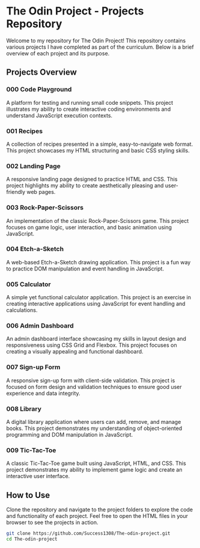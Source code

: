 # The Odin Project - Projects Repository

Welcome to my repository for The Odin Project! This repository contains various projects I have completed as part of the curriculum. Below is a brief overview of each project and its purpose.

## Projects Overview

### 000 Code Playground
A platform for testing and running small code snippets. This project illustrates my ability to create interactive coding environments and understand JavaScript execution contexts.

### 001 Recipes
A collection of recipes presented in a simple, easy-to-navigate web format. This project showcases my HTML structuring and basic CSS styling skills.

### 002 Landing Page
A responsive landing page designed to practice HTML and CSS. This project highlights my ability to create aesthetically pleasing and user-friendly web pages.

### 003 Rock-Paper-Scissors
An implementation of the classic Rock-Paper-Scissors game. This project focuses on game logic, user interaction, and basic animation using JavaScript.

### 004 Etch-a-Sketch
A web-based Etch-a-Sketch drawing application. This project is a fun way to practice DOM manipulation and event handling in JavaScript.

### 005 Calculator
A simple yet functional calculator application. This project is an exercise in creating interactive applications using JavaScript for event handling and calculations.

### 006 Admin Dashboard
An admin dashboard interface showcasing my skills in layout design and responsiveness using CSS Grid and Flexbox. This project focuses on creating a visually appealing and functional dashboard.

### 007 Sign-up Form
A responsive sign-up form with client-side validation. This project is focused on form design and validation techniques to ensure good user experience and data integrity.

### 008 Library
A digital library application where users can add, remove, and manage books. This project demonstrates my understanding of object-oriented programming and DOM manipulation in JavaScript.

### 009 Tic-Tac-Toe
A classic Tic-Tac-Toe game built using JavaScript, HTML, and CSS. This project demonstrates my ability to implement game logic and create an interactive user interface.

## How to Use
Clone the repository and navigate to the project folders to explore the code and functionality of each project. Feel free to open the HTML files in your browser to see the projects in action.

```bash
git clone https://github.com/Success1308/The-odin-project.git
cd The-odin-project
